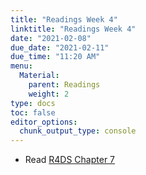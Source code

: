 ```yaml
---
title: "Readings Week 4"
linktitle: "Readings Week 4"
date: "2021-02-08"
due_date: "2021-02-11"
due_time: "11:20 AM"
menu:
  Material:
    parent: Readings
    weight: 2
type: docs
toc: false
editor_options: 
  chunk_output_type: console
---
```




* Read [R4DS Chapter 7](https://r4ds.had.co.nz/exploratory-data-analysis.html) 
